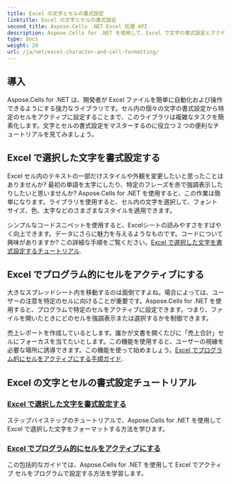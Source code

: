 ```yaml
---
title: Excel の文字とセルの書式設定
linktitle: Excel の文字とセルの書式設定
second_title: Aspose.Cells .NET Excel 処理 API
description: Aspose.Cells for .NET を使用して、Excel で文字の書式設定とアクティブ セルをプログラムで設定する方法を学習します。開発タスクを簡素化するための包括的なガイドをご覧ください。
type: docs
weight: 29
url: /ja/net/excel-character-and-cell-formatting/
---
```

## 導入

Aspose.Cells for .NET は、開発者が Excel ファイルを簡単に自動化および操作できるようにする強力なライブラリです。セル内の個々の文字の書式設定から特定のセルをアクティブに設定することまで、このライブラリは複雑なタスクを簡素化します。文字とセルの書式設定をマスターするのに役立つ 2 つの便利なチュートリアルを見てみましょう。

## Excel で選択した文字を書式設定する

Excel セル内のテキストの一部だけスタイルや外観を変更したいと思ったことはありませんか? 最初の単語を太字にしたり、特定のフレーズを赤で強調表示したりしたいと思いませんか? Aspose.Cells for .NET を使用すると、この作業は簡単になります。ライブラリを使用すると、セル内の文字を選択して、フォント サイズ、色、太字などのさまざまなスタイルを適用できます。

シンプルなコードスニペットを使用すると、Excelシートの読みやすさをすばやく向上できます。データにさらに魅力を与えるようなものです。コードについて興味がありますか? この詳細な手順をご覧ください。[Excel で選択した文字を書式設定するチュートリアル](./formatting-selected-characters/).

## Excel でプログラム的にセルをアクティブにする

大きなスプレッドシート内を移動するのは面倒ですよね。場合によっては、ユーザーの注意を特定のセルに向けることが重要です。Aspose.Cells for .NET を使用すると、プログラムで特定のセルをアクティブに設定できます。つまり、ファイルを開いたときにどのセルを強調表示または選択するかを制御できます。

売上レポートを作成しているとします。誰かが文書を開くたびに「売上合計」セルにフォーカスを当てたいとします。この機能を使用すると、ユーザーの視線を必要な場所に誘導できます。この機能を使って始めましょう。[Excel でプログラム的にセルをアクティブにする手順ガイド](./making-a-cell-active/).

## Excel の文字とセルの書式設定チュートリアル
### [Excel で選択した文字を書式設定する](./formatting-selected-characters/)
ステップバイステップのチュートリアルで、Aspose.Cells for .NET を使用して Excel で選択した文字をフォーマットする方法を学びます。
### [Excel でプログラム的にセルをアクティブにする](./making-a-cell-active/)
この包括的なガイドでは、Aspose.Cells for .NET を使用して Excel でアクティブ セルをプログラムで設定する方法を学習します。